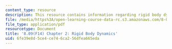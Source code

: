 ```yaml
---
content_type: resource
description: This resource contains information regarding rigid body dynamics.
file: /media/https%3A/open-learning-course-data-rc.s3.amazonaws.com/8-09-classical-mechanics-iii-fall-2014/6fe39e8d5ce4ce746ca256dfea665eda_MIT8_09F14_Chapter_2.pdf
file_type: application/pdf
resourcetype: Document
title: '8.09(F14) Chapter 2: Rigid Body Dynamics'
uid: 6fe39e8d-5ce4-ce74-6ca2-56dfea665eda
---
```

